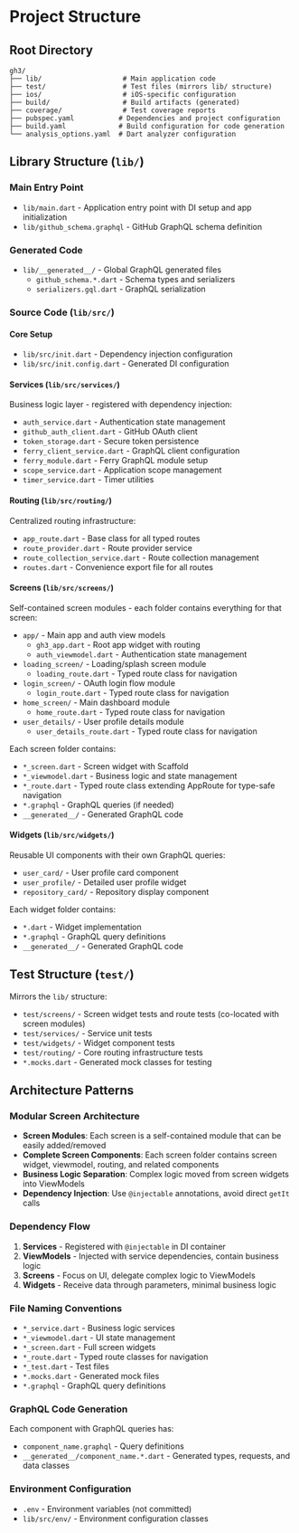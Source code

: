 # Project Structure

## Root Directory
```
gh3/
├── lib/                    # Main application code
├── test/                   # Test files (mirrors lib/ structure)
├── ios/                    # iOS-specific configuration
├── build/                  # Build artifacts (generated)
├── coverage/               # Test coverage reports
├── pubspec.yaml           # Dependencies and project configuration
├── build.yaml             # Build configuration for code generation
└── analysis_options.yaml  # Dart analyzer configuration
```

## Library Structure (`lib/`)

### Main Entry Point
- `lib/main.dart` - Application entry point with DI setup and app initialization
- `lib/github_schema.graphql` - GitHub GraphQL schema definition

### Generated Code
- `lib/__generated__/` - Global GraphQL generated files
  - `github_schema.*.dart` - Schema types and serializers
  - `serializers.gql.dart` - GraphQL serialization

### Source Code (`lib/src/`)

#### Core Setup
- `lib/src/init.dart` - Dependency injection configuration
- `lib/src/init.config.dart` - Generated DI configuration

#### Services (`lib/src/services/`)
Business logic layer - registered with dependency injection:
- `auth_service.dart` - Authentication state management
- `github_auth_client.dart` - GitHub OAuth client
- `token_storage.dart` - Secure token persistence
- `ferry_client_service.dart` - GraphQL client configuration
- `ferry_module.dart` - Ferry GraphQL module setup
- `scope_service.dart` - Application scope management
- `timer_service.dart` - Timer utilities

#### Routing (`lib/src/routing/`)
Centralized routing infrastructure:
- `app_route.dart` - Base class for all typed routes
- `route_provider.dart` - Route provider service
- `route_collection_service.dart` - Route collection management
- `routes.dart` - Convenience export file for all routes

#### Screens (`lib/src/screens/`)
Self-contained screen modules - each folder contains everything for that screen:
- `app/` - Main app and auth view models
  - `gh3_app.dart` - Root app widget with routing
  - `auth_viewmodel.dart` - Authentication state management
- `loading_screen/` - Loading/splash screen module
  - `loading_route.dart` - Typed route class for navigation
- `login_screen/` - OAuth login flow module
  - `login_route.dart` - Typed route class for navigation
- `home_screen/` - Main dashboard module
  - `home_route.dart` - Typed route class for navigation
- `user_details/` - User profile details module
  - `user_details_route.dart` - Typed route class for navigation

Each screen folder contains:
- `*_screen.dart` - Screen widget with Scaffold
- `*_viewmodel.dart` - Business logic and state management
- `*_route.dart` - Typed route class extending AppRoute for type-safe navigation
- `*.graphql` - GraphQL queries (if needed)
- `__generated__/` - Generated GraphQL code

#### Widgets (`lib/src/widgets/`)
Reusable UI components with their own GraphQL queries:
- `user_card/` - User profile card component
- `user_profile/` - Detailed user profile widget
- `repository_card/` - Repository display component

Each widget folder contains:
- `*.dart` - Widget implementation
- `*.graphql` - GraphQL query definitions
- `__generated__/` - Generated GraphQL code

## Test Structure (`test/`)
Mirrors the `lib/` structure:
- `test/screens/` - Screen widget tests and route tests (co-located with screen modules)
- `test/services/` - Service unit tests
- `test/widgets/` - Widget component tests
- `test/routing/` - Core routing infrastructure tests
- `*.mocks.dart` - Generated mock classes for testing

## Architecture Patterns

### Modular Screen Architecture
- **Screen Modules**: Each screen is a self-contained module that can be easily added/removed
- **Complete Screen Components**: Each screen folder contains screen widget, viewmodel, routing, and related components
- **Business Logic Separation**: Complex logic moved from screen widgets into ViewModels
- **Dependency Injection**: Use `@injectable` annotations, avoid direct `getIt` calls

### Dependency Flow
1. **Services** - Registered with `@injectable` in DI container
2. **ViewModels** - Injected with service dependencies, contain business logic
3. **Screens** - Focus on UI, delegate complex logic to ViewModels
4. **Widgets** - Receive data through parameters, minimal business logic

### File Naming Conventions
- `*_service.dart` - Business logic services
- `*_viewmodel.dart` - UI state management
- `*_screen.dart` - Full screen widgets
- `*_route.dart` - Typed route classes for navigation
- `*_test.dart` - Test files
- `*.mocks.dart` - Generated mock files
- `*.graphql` - GraphQL query definitions

### GraphQL Code Generation
Each component with GraphQL queries has:
- `component_name.graphql` - Query definitions
- `__generated__/component_name.*.dart` - Generated types, requests, and data classes

### Environment Configuration
- `.env` - Environment variables (not committed)
- `lib/src/env/` - Environment configuration classes